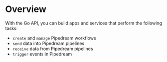 # Overview

With the Go API, you can build apps and services that perform the following tasks:

- `create` and `manage` Pipedream workflows
- `send` data into Pipedream pipelines
- `receive` data from Pipedream pipelines
- `trigger` events in Pipedream
